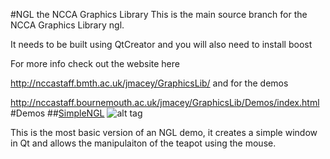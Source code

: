 #NGL the NCCA Graphics Library
This is the main source branch for the NCCA Graphics Library ngl.

It needs to be built using QtCreator and you will also need to install
boost

For more info check out the website here

http://nccastaff.bmth.ac.uk/jmacey/GraphicsLib/
and for the demos

http://nccastaff.bournemouth.ac.uk/jmacey/GraphicsLib/Demos/index.html
#Demos
##[SimpleNGL](https://github.com/NCCA/SimpleNGL)
![alt tag](http://nccastaff.bournemouth.ac.uk/jmacey/GraphicsLib/Demos/SimpleNGL.png)

This is the most basic version of an NGL demo, it creates a simple window in Qt and allows
the manipulaiton of the teapot using the mouse.

